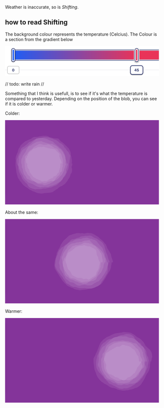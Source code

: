 Weather is inaccurate, so is *Shifting*.

## how to read Shifting

The background colour represents the temperature (Celcius). The Colour is a section from the gradient below

![gradient](./images/bg-gradient.png "gradient")

// todo: write rain //

Something that I think is usefull, is to see if it's what the temperature is compared to yesterday.
Depending on the position of the blob, you can see if it is colder or warmer.

Colder:

![left](./images/cold.png "cold")

About the same:

![mid](./images/mid.png "about the same")

Warmer:

![right](./images/hot.png "warmer")
